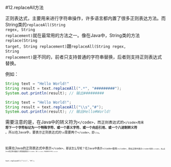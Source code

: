 
#12.replaceAll方法

正则表达式，主要用来进行字符串操作，许多语言都内置了很多正则表达方法。而String类的<code>replaceAll(String regex, String replacement)</code>就在最常用的方法之一。像在Java中，String类的方法<code>replace(String target, String replacement)</code>跟<code>replaceAll(String regex, String replacement)</code>是不同的，前者只支持普通的字符串替换，后者则支持正则表达式替换。

例如：

```java
String text = "Hello World!"
String result = text.replaceAll(".*", "#########");
System.out.println(result); // 输出#########

String text = "Hello World!";
String result = text.replaceAll("\\s","#");
System.out.println(result); // 输出Hello#World!
```

需要注意的是，在Java中的转义符为<code>\</code>，而正则表达式的<code>\</code>用来 **将下一个字符标记为一个特殊字符、或一个原义字符、或一个向后引用、或一个八进制转义符** 。所以在Java中，要表示正则表达式的<code>\s</code>需要两个<code>\</code>，即<code>\\\s</code>。

如果在Java的正则表达式中表示<code>\</code>，那该怎么写呢？在Java中表示<code>\</code>使用<code>\\\</code>，而在正则中表示<code>\</code>也用<code>\\\</code>，所以在Java的正则中要表示\则需要使用四个<code>\</code>，即<code>\\\\\\\</code>。例如替换文本中的<code>\</code>为#：

```
text.replaceAll("\\\\", "#");
```


